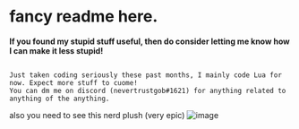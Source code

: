 

# fancy readme here.

**If you found my stupid stuff useful, then do consider letting me know how I can make it less stupid!**

```

Just taken coding seriously these past months, I mainly code Lua for now. Expect more stuff to cuome!
You can dm me on discord (nevertrustgob#1621) for anything related to anything of the anything.

```
also you need to see this nerd plush (very epic)
![image](https://user-images.githubusercontent.com/81502024/170534734-d323387c-7269-4ded-a819-61bc5e65079d.jpg)

